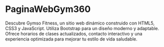 # PaginaWebGym360
Descubre Gymso Fitness, un sitio web dinámico construido con HTML5, CSS3 y JavaScript. Utiliza Bootstrap para un diseño moderno y adaptable. Ofrece horarios de clases actualizados, contacto interactivo y una experiencia optimizada para mejorar tu estilo de vida saludable.
